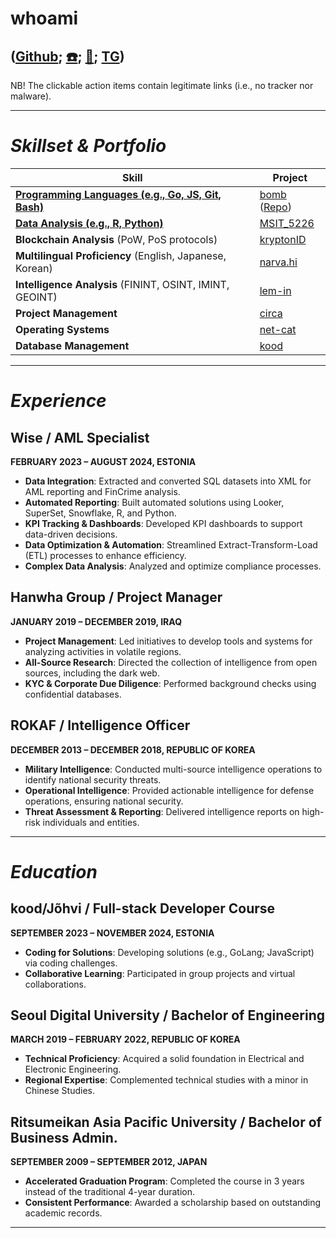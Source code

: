 # whoami
## **([Github](https://github.com/bob-606/); [☎️](tel:+37258802547); [📧](mailto:kood@jjl.ch); [TG](https://t.me/musubito))**
NB!  The clickable action items contain legitimate links (i.e., no tracker nor malware).

---

# ***Skillset & Portfolio***

| **Skill**                      | **Project**                                                                                 |
|---------------------------------|-------------------------------------------------------------------------------------------------------|
| **[Programming Languages (e.g., Go, JS, Git, Bash)](https://github.com/bob-606)**  | [bomb](https://bomb.jjl.ch/) ([Repo](https://github.com/bob-606/bomb))
| **[Data Analysis (e.g., R, Python)](https://github.com/bob-606)**  | [MSIT_5226](https://github.com/bob-606/MSIT_5226) |
| **Blockchain Analysis** (PoW, PoS protocols)  | [kryptonID](https://github.com/deorlovnis/KryptonID/blob/main/kryptonID%20(1).pdf)|
| **Multilingual Proficiency** (English, Japanese, Korean) | [narva.hi](https://www.duolingo.com/profile/narva.hi) |
| **Intelligence Analysis** (FININT, OSINT, IMINT, GEOINT) | [lem-in](https://github.com/bob-606/lem-in)|
| **Project Management**      | [circa](https://circa.jjl.ch/)|
| **Operating Systems**       | [net-cat](https://github.com/bob-606/net-cat)|
| **Database Management**        | [kood](https://kood.jjl.ch/)|

---

# ***Experience***
## Wise / AML Specialist
**FEBRUARY 2023 – AUGUST 2024, ESTONIA**
- **Data Integration**: Extracted and converted SQL datasets into XML for AML reporting and FinCrime analysis.
- **Automated Reporting**: Built automated solutions using Looker, SuperSet, Snowflake, R, and Python.
- **KPI Tracking & Dashboards**: Developed KPI dashboards to support data-driven decisions.
- **Data Optimization & Automation**: Streamlined Extract-Transform-Load (ETL) processes to enhance efficiency.
- **Complex Data Analysis**: Analyzed and optimize compliance processes.

## Hanwha Group / Project Manager
**JANUARY 2019 – DECEMBER 2019, IRAQ**
- **Project Management**: Led initiatives to develop tools and systems for analyzing activities in volatile regions.
- **All-Source Research**: Directed the collection of intelligence from open sources, including the dark web.
- **KYC & Corporate Due Diligence**: Performed background checks using confidential databases. 

## ROKAF / Intelligence Officer
**DECEMBER 2013 – DECEMBER 2018, REPUBLIC OF KOREA**
- **Military Intelligence**: Conducted multi-source intelligence operations to identify national security threats.
- **Operational Intelligence**: Provided actionable intelligence for defense operations, ensuring national security.
- **Threat Assessment & Reporting**: Delivered intelligence reports on high-risk individuals and entities.

---

# ***Education***
## kood/Jõhvi / Full-stack Developer Course
**SEPTEMBER 2023 – NOVEMBER 2024, ESTONIA**
- **Coding for Solutions**: Developing solutions (e.g., GoLang; JavaScript) via coding challenges.
- **Collaborative Learning**: Participated in group projects and virtual collaborations.

## Seoul Digital University / Bachelor of Engineering
**MARCH 2019 – FEBRUARY 2022, REPUBLIC OF KOREA**
- **Technical Proficiency**: Acquired a solid foundation in Electrical and Electronic Engineering.
- **Regional Expertise**: Complemented technical studies with a minor in Chinese Studies.

## Ritsumeikan Asia Pacific University / Bachelor of Business Admin.
**SEPTEMBER 2009 – SEPTEMBER 2012, JAPAN**
- **Accelerated Graduation Program**: Completed the course in 3 years instead of the traditional 4-year duration.
- **Consistent Performance**: Awarded a scholarship based on outstanding academic records.

---
